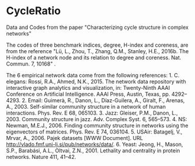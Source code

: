 # CycleRatio
Data and Codes from the paper "Characterizing cycle structure in complex networks"

The codes of three benchmark indices, degree, H-index and coreness, are from the reference "Lü, L., Zhou, T., Zhang, Q.M., Stanley, H.E., 2016b. The H-index of a network node and its relation to degree and coreness. Nat. Commun. 7, 10168" .

The 6 empirical network data come from the following references:
    1. C. elegans: Rossi, R.A., Ahmed, N.K., 2015. The network data repository with interactive graph analytics and visualization, in: Twenty-Ninth AAAI Conference on Artificial Intelligence. AAAI Press, Austin, Texas, pp. 4292–4293.
    2. Email: Guimerà, R., Danon, L., Díaz-Guilera, A., Giralt, F., Arenas, A., 2003. Self-similar community structure in a network of human interactions. Phys. Rev. E 68, 065103.
    3. Jazz: Gleiser, P.M., Danon, L., 2003. Community structure in jazz. Adv. Complex Syst. 6, 565–573.
    4. NS: Newman, M.E.J., 2006. Finding community structure in networks using the eigenvectors of matrices. Phys. Rev. E 74, 036104.
    5. USAir: Batagelj, V., Mrvar, A., 2006. Pajek datasets [WWW Document]. URL http://vlado.fmf.uni-lj.si/pub/networks/data/.
    6. Yeast: Jeong, H., Mason, S.P., Barabási, A.L., Oltvai, Z.N., 2001. Lethality and centrality in protein networks. Nature 411, 41–42.
